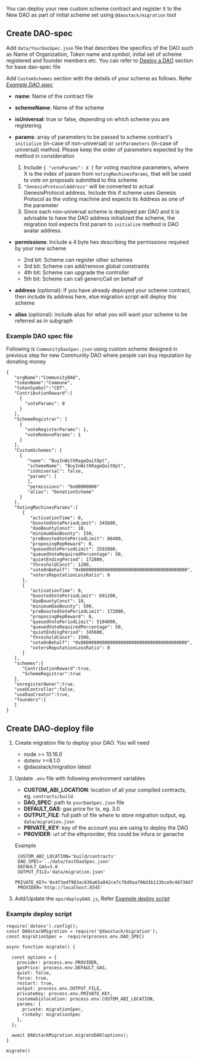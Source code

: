 You can deploy your new custom scheme contract and register it to the New DAO as part of initial scheme set using `@daostack/migration` tool

## Create DAO-spec

Add `data/YourDaoSpec.json` file that describes the specifics of the DAO such as Name of Organization, Token name and symbol, initial set of scheme registered and founder members etc. You can refer to [Deploy a DAO](../../deployDAO) section for base dao-spec file 

Add `CustomSchemes` section with the details of your scheme as follows. Refer [*Example DAO spec*](#example-dao-spec-file)
  
  - **name**: Name of the contract file
  - **schemeName**: Name of the scheme
  - **isUniversal**: true or false, depending on which scheme you are registering
  - **params**: array of parameters to be passed to scheme contract's `initialize` (in-case of non-universal) or `setParameters` (in-case of universal) method. Please keep the order of parameters expected by the method in consideration
    1. Include `{ "voteParams": X }` for voting machine parameters, where X is the index of param from `VotingMachinesParams`, that will be used to vote on proposals submitted to this scheme.
    2. `"GenesisProtocolAddress"` will be converted to actual GenesisProtocol address. Include this if scheme uses Genesis Protocol as the voting machine and expects its Address as one of the parameter
    3. Since each non-universal scheme is deployed per DAO and it is advisable to have the DAO address initialized the scheme, the migration tool expects first param to `initialize` method is DAO avatar address.

  - **permissions**: Include a 4 byte hex describing the permissions required by your new scheme
    - 2nd bit: Scheme can register other schemes
    - 3rd bit: Scheme can add/remove global constraints
    - 4th bit: Scheme can upgrade the controller
    - 5th bit: Scheme can call genericCall on behalf of

  - **address** (optional): If you have already deployed your scheme contract, then include its address here, else migration script will deploy this scheme
  - **alias** (optional): include alias for what you will want your scheme to be referred as in subgraph

### Example DAO spec file

Following is `CommunityDaoSpec.json` using custom scheme designed in previous step for new Community DAO where people can buy reputation by donating money

    {
       "orgName":"CommunityDAO",
       "tokenName":"Commune",
       "tokenSymbol":"CDT",
       "ContributionReward":[
         {
           "voteParams": 0
         }
       ],
       "SchemeRegistrar": [
         {  
           "voteRegisterParams": 1,
           "voteRemoveParams": 1
         }
       ],
       "CustomSchemes": [
         {
            "name": "BuyInWithRageQuitOpt",
            "schemeName": "BuyInWithRageQuitOpt",
            "isUniversal": false,
            "params": [
            ],
            "permissions": "0x00000000"
            "alias": "DonationScheme"
         }
       ],
       "VotingMachinesParams":[
          {
             "activationTime": 0,
             "boostedVotePeriodLimit": 345600,
             "daoBountyConst": 10,
             "minimumDaoBounty": 150,
             "preBoostedVotePeriodLimit": 86400,
             "proposingRepReward": 0,
             "queuedVotePeriodLimit": 2592000,
             "queuedVoteRequiredPercentage": 50,
             "quietEndingPeriod": 172800,
             "thresholdConst": 1200,
             "voteOnBehalf": "0x0000000000000000000000000000000000000000",
             "votersReputationLossRatio": 0
          },
          {
             "activationTime": 0,
             "boostedVotePeriodLimit": 691200,
             "daoBountyConst": 10,
             "minimumDaoBounty": 500,
             "preBoostedVotePeriodLimit": 172800,
             "proposingRepReward": 0,
             "queuedVotePeriodLimit": 5184000,
             "queuedVoteRequiredPercentage": 50,
             "quietEndingPeriod": 345600,
             "thresholdConst": 1500,
             "voteOnBehalf": "0x0000000000000000000000000000000000000000",
             "votersReputationLossRatio": 0
          }
       ],
       "schemes":{
          "ContributionReward":true,
          "SchemeRegistrar":true
       },
       "unregisterOwner":true,
       "useUController":false,
       "useDaoCreator":true,
       "founders":[
       ]
    }

## Create DAO-deploy file

1. Create migration file to deploy your DAO. You will need

    - node >= 10.16.0
    - dotenv >=8.1.0
    - @daostack/migration latest

2. Update `.env` file with following environment variables

    - **CUSTOM_ABI_LOCATION**: location of all your compiled contracts, eg. `contracts/build`
    - **DAO_SPEC**: path to `yourDaoSpec.json` file
    - **DEFAULT_GAS**: gas price for tx, eg. 3.0
    - **OUTPUT_FILE**: full path of file where to store migration output, eg. `data/migration.json`
    - **PRIVATE_KEY**: key of the account you are using to deploy the DAO
    - **PROVIDER**: url of the ethprovider, this could be infura or ganache

    Example

        CUSTOM_ABI_LOCATION='build/contracts'
        DAO_SPEC='../data/testDaoSpec.json'
        DEFAULT_GAS=3.0
        OUTPUT_FILE='data/migration.json'
        PRIVATE_KEY='0x4f3edf983ac636a65a842ce7c78d9aa706d3b113bce9c46f30d7d21715b23b1d'
        PROVIDER='http://localhost:8545'


  3. Add/Update the `ops/deployDAO.js`, Refer [Example deploy script](#example-deploy-script)

### Example deploy script


    require('dotenv').config();
    const DAOstackMigration = require('@daostack/migration');
    const migrationSpec =  require(process.env.DAO_SPEC)

    async function migrate() {

      const options = {
        provider: process.env.PROVIDER,
        gasPrice: process.env.DEFAULT_GAS,
        quiet: false,
        force: true,
        restart: true,
        output: process.env.OUTPUT_FILE,
        privateKey: process.env.PRIVATE_KEY,
        customabislocation: process.env.CUSTOM_ABI_LOCATION,
        params: {
          private: migrationSpec,
          rinkeby: migrationSpec
        },
      };

      await DAOstackMigration.migrateDAO(options);
    }

    migrate()
